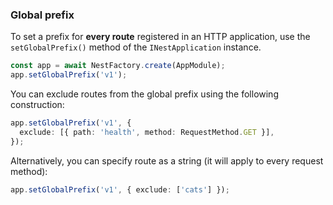 ### Global prefix

To set a prefix for **every route** registered in an HTTP application, use the `setGlobalPrefix()` method of the `INestApplication` instance.

```typescript
const app = await NestFactory.create(AppModule);
app.setGlobalPrefix('v1');
```

You can exclude routes from the global prefix using the following construction:

```typescript
app.setGlobalPrefix('v1', {
  exclude: [{ path: 'health', method: RequestMethod.GET }],
});
```

Alternatively, you can specify route as a string (it will apply to every request method):

```typescript
app.setGlobalPrefix('v1', { exclude: ['cats'] });
```
